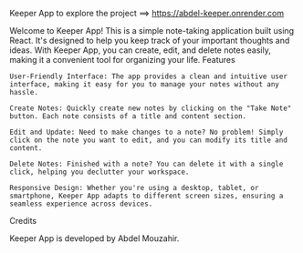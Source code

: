 
Keeper App
to explore the project ==> https://abdel-keeper.onrender.com

Welcome to Keeper App! This is a simple note-taking application built using React. It's designed to help you keep track of your important thoughts and ideas. With Keeper App, you can create, edit, and delete notes easily, making it a convenient tool for organizing your life.
Features

    User-Friendly Interface: The app provides a clean and intuitive user interface, making it easy for you to manage your notes without any hassle.

    Create Notes: Quickly create new notes by clicking on the "Take Note" button. Each note consists of a title and content section.

    Edit and Update: Need to make changes to a note? No problem! Simply click on the note you want to edit, and you can modify its title and content.

    Delete Notes: Finished with a note? You can delete it with a single click, helping you declutter your workspace.

    Responsive Design: Whether you're using a desktop, tablet, or smartphone, Keeper App adapts to different screen sizes, ensuring a seamless experience across devices.

Credits

Keeper App is developed by Abdel Mouzahir.
